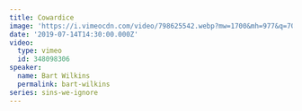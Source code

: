 ```yaml
---
title: Cowardice
image: 'https://i.vimeocdn.com/video/798625542.webp?mw=1700&mh=977&q=70'
date: '2019-07-14T14:30:00.000Z'
video:
  type: vimeo
  id: 348098306
speaker:
  name: Bart Wilkins
  permalink: bart-wilkins
series: sins-we-ignore
---
```


